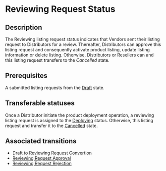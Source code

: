 # Reviewing Request Status
## Description
The Reviewing listing request status indicates that Vendors sent their listing request to Distributors for a review. Thereafter, Distributors can approve this listing request and consequently activate product listing, update listing information or delete listing. Otherwise, Distributors or Resellers can and this listing request transfers to the *Cancelled* state.
## Prerequisites
A submitted listing requests from the [Draft](draft.html) state.
## Transferable statuses
Once a Distributor initiate the product deployment operation, a reviewing listing request is assigned to the [Deploying](deploying.html) status.
Otherwise, this listing request and transfer it to the [Cancelled](cancelled.html) state.
## Associated transitions
* [Draft to Reviewing Request Convertion](t-3-draft-reviewing.html)
* [Reviewing Request Approval](t-4-reviewing-deploying.html)
* [Reviewing Request Rejection](t-7-reviewing-cancelled)
